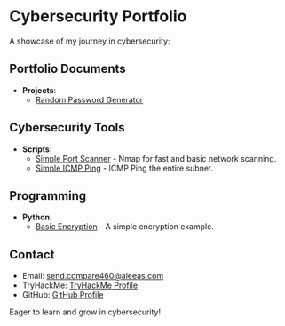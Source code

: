 # Cybersecurity Portfolio
A showcase of my journey in cybersecurity: 

## Portfolio Documents 
- **Projects**:
  - [Random Password Generator](Python_Scripts/password_generator.py)

## Cybersecurity Tools 
- **Scripts**:
  - [Simple Port Scanner](Network_Mapping/port_mapper.sh) - Nmap for fast and basic network scanning.
  - [Simple ICMP Ping](Network_Mapping/ping_subnet24.sh) - ICMP Ping the entire subnet.

## Programming 
- **Python**:
  - [Basic Encryption](path/to/basic_encryption.py) - A simple encryption example.


## Contact 
- Email: [send.compare460@aleeas.com](mailto:send.compare460@aleeas.com)
- TryHackMe: [TryHackMe Profile](https://tryhackme.com/r/p/d44h)
- GitHub: [GitHub Profile](https://github.com/deletec00kiesb4leaving)


Eager to learn and grow in cybersecurity!
